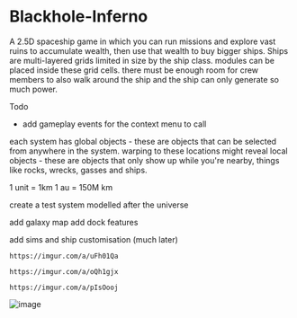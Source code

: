 # Blackhole-Inferno
A 2.5D spaceship game in which you can run missions and explore vast ruins to accumulate wealth, then use that wealth to buy bigger ships. Ships are multi-layered grids limited in size by the ship class. modules can be placed inside these grid cells. there must be enough room for crew members to also walk around the ship and the ship can only generate so much power.

Todo

* add gameplay events for the context menu to call

each system has global objects - these are objects that can be selected from anywhere in the system. warping to these locations might reveal local objects - these are objects that only show up while you're nearby, things like rocks, wrecks, gasses and ships.

1 unit = 1km
1 au = 150M km

create a test system modelled after the universe

add galaxy map
add dock features

add sims and ship customisation (much later)


```https://imgur.com/a/uFh01Qa```

```https://imgur.com/a/oQh1gjx```

```https://imgur.com/a/pIsOooj```

![image](https://github.com/ThimbleFire/Blackhole-Inferno/assets/14812476/a520caf6-19de-4b69-a858-b3cf640d2506)

